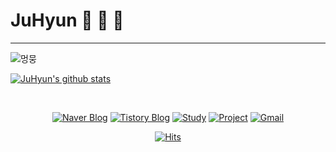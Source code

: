 <!--
![header](https://capsule-render.vercel.app/api?type=wave&color=gradient&height=300&section=header&text=Hi&nbsp;there&nbsp;👋&fontSize=90)  


![header](https://capsule-render.vercel.app/api?type=wave&color=gradient&height=150&section=footer&&fontSize=90)  
-->

# JuHyun 🐔 🐶 🐝
---------------------------------------------------------

![멍뭉](https://user-images.githubusercontent.com/50076031/118226149-615b6700-b4c1-11eb-8252-6c7aa5f0a5bb.gif)

    


[![JuHyun's github stats](https://github-readme-stats.vercel.app/api?username=JuHyun419&count_private=true&theme=radical)](https://github.com/anuraghazra/github-readme-stats)

<br>


<div align=center>
  
  [![Naver Blog](http://img.shields.io/badge/-Naver%20Blog-green?style=flat&logo=Blogger&link=https://blog.naver.com/zzang9ha)](https://blog.naver.com/zzang9ha) 
  [![Tistory Blog](http://img.shields.io/badge/-Tistory%20Blog-blue?style=flat&logo=Blogger&link=https://zzang9ha.tistory.com/)](https://zzang9ha.tistory.com/) 
  [![Study](http://img.shields.io/badge/-Study%20-655ced?style=flat&logo=github&link=https://github.com/jh-dev-study)](https://github.com/jh-dev-study) 
  [![Project](http://img.shields.io/badge/-Project-ff69b4?style=flat&logo=github&link=https://github.com/jh-project-repo)](https://github.com/jh-project-repo) 
  [![Gmail](http://img.shields.io/badge/Gmail-important?style=flat&logo=Gmail&link=mailto:zzang9haha@gmail.com)](mailto:zzang9haha@gmail.com) 

</div>

<div align=center>
 
[![Hits](https://hits.seeyoufarm.com/api/count/incr/badge.svg?url=https%3A%2F%2Fgithub.com%2FJuHyun419&count_bg=%2379C83D&title_bg=%23555555&icon=&icon_color=%23E7E7E7&title=hits&edge_flat=false)](https://hits.seeyoufarm.com)

</div>

<!--
**JuHyun419/JuHyun419** is a ✨ _special_ ✨ repository because its `README.md` (this file) appears on your GitHub profile.


Here are some ideas to get you started:

- 🔭 I’m currently working on ...
- 🌱 I’m currently learning ...
- 👯 I’m looking to collaborate on ...
- 🤔 I’m looking for help with ...
- 💬 Ask me about ...
- 📫 How to reach me: ...
- 😄 Pronouns: ...
- ⚡ Fun fact: ...
-->
